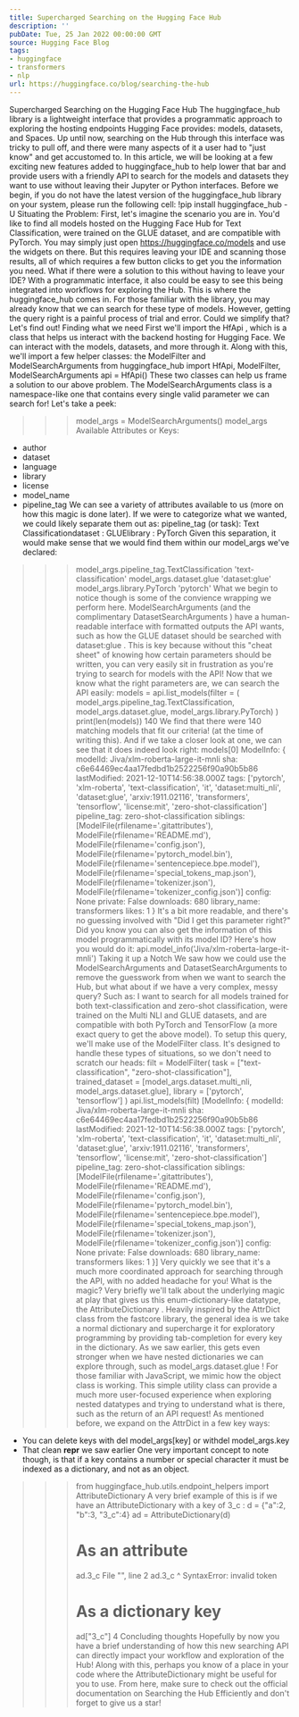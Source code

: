 ```yaml
---
title: Supercharged Searching on the Hugging Face Hub
description: ''
pubDate: Tue, 25 Jan 2022 00:00:00 GMT
source: Hugging Face Blog
tags:
- huggingface
- transformers
- nlp
url: https://huggingface.co/blog/searching-the-hub
---
```


Supercharged Searching on the Hugging Face Hub
The
huggingface_hub
library is a lightweight interface that provides a programmatic approach to exploring the hosting endpoints Hugging Face provides: models, datasets, and Spaces.
Up until now, searching on the Hub through this interface was tricky to pull off, and there were many aspects of it a user had to "just know" and get accustomed to.
In this article, we will be looking at a few exciting new features added to huggingface_hub
to help lower that bar and provide users with a friendly API to search for the models and datasets they want to use without leaving their Jupyter or Python interfaces.
Before we begin, if you do not have the latest version of the
huggingface_hub
library on your system, please run the following cell:
!pip install huggingface_hub -U
Situating the Problem:
First, let's imagine the scenario you are in. You'd like to find all models hosted on the Hugging Face Hub for Text Classification, were trained on the GLUE dataset, and are compatible with PyTorch.
You may simply just open https://huggingface.co/models and use the widgets on there. But this requires leaving your IDE and scanning those results, all of which requires a few button clicks to get you the information you need.
What if there were a solution to this without having to leave your IDE? With a programmatic interface, it also could be easy to see this being integrated into workflows for exploring the Hub.
This is where the huggingface_hub
comes in.
For those familiar with the library, you may already know that we can search for these type of models. However, getting the query right is a painful process of trial and error.
Could we simplify that? Let's find out!
Finding what we need
First we'll import the HfApi
, which is a class that helps us interact with the backend hosting for Hugging Face. We can interact with the models, datasets, and more through it. Along with this, we'll import a few helper classes: the ModelFilter
and ModelSearchArguments
from huggingface_hub import HfApi, ModelFilter, ModelSearchArguments
api = HfApi()
These two classes can help us frame a solution to our above problem. The ModelSearchArguments
class is a namespace-like one that contains every single valid parameter we can search for!
Let's take a peek:
>>> model_args = ModelSearchArguments()
>>> model_args
Available Attributes or Keys:
* author
* dataset
* language
* library
* license
* model_name
* pipeline_tag
We can see a variety of attributes available to us (more on how this magic is done later). If we were to categorize what we wanted, we could likely separate them out as:
pipeline_tag
(or task): Text Classificationdataset
: GLUElibrary
: PyTorch
Given this separation, it would make sense that we would find them within our model_args
we've declared:
>>> model_args.pipeline_tag.TextClassification
'text-classification'
>>> model_args.dataset.glue
'dataset:glue'
>>> model_args.library.PyTorch
'pytorch'
What we begin to notice though is some of the convience wrapping we perform here. ModelSearchArguments
(and the complimentary DatasetSearchArguments
) have a human-readable interface with formatted outputs the API wants, such as how the GLUE dataset should be searched with dataset:glue
.
This is key because without this "cheat sheet" of knowing how certain parameters should be written, you can very easily sit in frustration as you're trying to search for models with the API!
Now that we know what the right parameters are, we can search the API easily:
>>> models = api.list_models(filter = (
>>> model_args.pipeline_tag.TextClassification,
>>> model_args.dataset.glue,
>>> model_args.library.PyTorch)
>>> )
>>> print(len(models))
140
We find that there were 140 matching models that fit our criteria! (at the time of writing this). And if we take a closer look at one, we can see that it does indeed look right:
>>> models[0]
ModelInfo: {
modelId: Jiva/xlm-roberta-large-it-mnli
sha: c6e64469ec4aa17fedbd1b2522256f90a90b5b86
lastModified: 2021-12-10T14:56:38.000Z
tags: ['pytorch', 'xlm-roberta', 'text-classification', 'it', 'dataset:multi_nli', 'dataset:glue', 'arxiv:1911.02116', 'transformers', 'tensorflow', 'license:mit', 'zero-shot-classification']
pipeline_tag: zero-shot-classification
siblings: [ModelFile(rfilename='.gitattributes'), ModelFile(rfilename='README.md'), ModelFile(rfilename='config.json'), ModelFile(rfilename='pytorch_model.bin'), ModelFile(rfilename='sentencepiece.bpe.model'), ModelFile(rfilename='special_tokens_map.json'), ModelFile(rfilename='tokenizer.json'), ModelFile(rfilename='tokenizer_config.json')]
config: None
private: False
downloads: 680
library_name: transformers
likes: 1
}
It's a bit more readable, and there's no guessing involved with "Did I get this parameter right?"
Did you know you can also get the information of this model programmatically with its model ID? Here's how you would do it:
api.model_info('Jiva/xlm-roberta-large-it-mnli')
Taking it up a Notch
We saw how we could use the ModelSearchArguments
and DatasetSearchArguments
to remove the guesswork from when we want to search the Hub, but what about if we have a very complex, messy query?
Such as:
I want to search for all models trained for both text-classification
and zero-shot
classification, were trained on the Multi NLI and GLUE datasets, and are compatible with both PyTorch and TensorFlow (a more exact query to get the above model).
To setup this query, we'll make use of the ModelFilter
class. It's designed to handle these types of situations, so we don't need to scratch our heads:
>>> filt = ModelFilter(
>>> task = ["text-classification", "zero-shot-classification"],
>>> trained_dataset = [model_args.dataset.multi_nli, model_args.dataset.glue],
>>> library = ['pytorch', 'tensorflow']
>>> )
>>> api.list_models(filt)
[ModelInfo: {
modelId: Jiva/xlm-roberta-large-it-mnli
sha: c6e64469ec4aa17fedbd1b2522256f90a90b5b86
lastModified: 2021-12-10T14:56:38.000Z
tags: ['pytorch', 'xlm-roberta', 'text-classification', 'it', 'dataset:multi_nli', 'dataset:glue', 'arxiv:1911.02116', 'transformers', 'tensorflow', 'license:mit', 'zero-shot-classification']
pipeline_tag: zero-shot-classification
siblings: [ModelFile(rfilename='.gitattributes'), ModelFile(rfilename='README.md'), ModelFile(rfilename='config.json'), ModelFile(rfilename='pytorch_model.bin'), ModelFile(rfilename='sentencepiece.bpe.model'), ModelFile(rfilename='special_tokens_map.json'), ModelFile(rfilename='tokenizer.json'), ModelFile(rfilename='tokenizer_config.json')]
config: None
private: False
downloads: 680
library_name: transformers
likes: 1
}]
Very quickly we see that it's a much more coordinated approach for searching through the API, with no added headache for you!
What is the magic?
Very briefly we'll talk about the underlying magic at play that gives us this enum-dictionary-like datatype, the AttributeDictionary
.
Heavily inspired by the AttrDict
class from the fastcore library, the general idea is we take a normal dictionary and supercharge it for exploratory programming by providing tab-completion for every key in the dictionary.
As we saw earlier, this gets even stronger when we have nested dictionaries we can explore through, such as model_args.dataset.glue
!
For those familiar with JavaScript, we mimic how the
object
class is working.
This simple utility class can provide a much more user-focused experience when exploring nested datatypes and trying to understand what is there, such as the return of an API request!
As mentioned before, we expand on the AttrDict
in a few key ways:
- You can delete keys with
del model_args[key]
or withdel model_args.key
- That clean
__repr__
we saw earlier
One very important concept to note though, is that if a key contains a number or special character it must be indexed as a dictionary, and not as an object.
>>> from huggingface_hub.utils.endpoint_helpers import AttributeDictionary
A very brief example of this is if we have an AttributeDictionary
with a key of 3_c
:
>>> d = {"a":2, "b":3, "3_c":4}
>>> ad = AttributeDictionary(d)
>>> # As an attribute
>>> ad.3_c
File "<ipython-input-6-c0fe109cf75d>", line 2
ad.3_c
^
SyntaxError: invalid token
>>> # As a dictionary key
>>> ad["3_c"]
4
Concluding thoughts
Hopefully by now you have a brief understanding of how this new searching API can directly impact your workflow and exploration of the Hub! Along with this, perhaps you know of a place in your code where the AttributeDictionary
might be useful for you to use.
From here, make sure to check out the official documentation on Searching the Hub Efficiently and don't forget to give us a star!